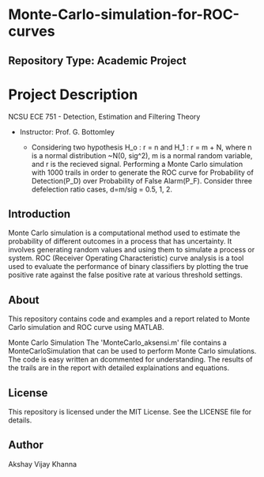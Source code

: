 # Monte-Carlo-simulation-for-ROC-curves

## Repository Type: Academic Project

# Project Description
NCSU ECE 751 - Detection, Estimation and Filtering Theory
- Instructor: Prof. G. Bottomley

  -  Considering two hypothesis H_o : r = n and H_1 : r = m + N, where n is a normal distribution ~N(0, sig^2), m is a normal random variable, and r is the recieved signal. Performing a Monte Carlo simulation with 1000 trails in order to generate the ROC curve for Probability of Detection(P_D) over Probability of False Alarm(P_F). Consider three defelection ratio cases, d=m/sig = 0.5, 1, 2.
  
## Introduction
Monte Carlo simulation is a computational method used to estimate the probability of different outcomes in a process that has uncertainty. It involves generating random values and using them to simulate a process or system. ROC (Receiver Operating Characteristic) curve analysis is a tool used to evaluate the performance of binary classifiers by plotting the true positive rate against the false positive rate at various threshold settings.

## About
This repository contains code and examples and a report related to Monte Carlo simulation and ROC curve using MATLAB.

Monte Carlo Simulation
The 'MonteCarlo_aksensi.m' file contains a MonteCarloSimulation that can be used to perform Monte Carlo simulations. The code is easy written an dcommented for understanding.
The results of the trails are in the report with detailed explainations and equations.

## License

This repository is licensed under the MIT License. See the LICENSE file for details.

## Author
Akshay Vijay Khanna
